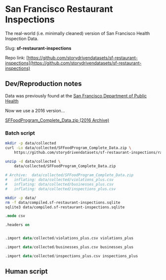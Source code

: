 # San Francisco Restaurant Inspections

The real-world (i.e. minimally cleaned) version of San Francisco Health Inspection Data.




Slug: **sf-restaurant-inspections**

Repo link: [https://github.com/storydrivendatasets/sf-restaurant-inspections](https://github.com/storydrivendatasets/sf-restaurant-inspections)






## Dev/Reproduction notes

Data was previously found at the [San Francisco Department of Public Health](https://www.sfdph.org/dph/EH/Food/Inspections.asp)

Now we use a 2016 version...

[SFFoodProgram_Complete_Data.zip (2016 Archive)](https://github.com/storydrivendatasets/sf-restaurant-inspections/raw/main/archive/SFFoodProgram_Complete_Data.zip)


### Batch script

```sh
mkdir -p data/collected
curl -Lo data/collected/SFFoodProgram_Complete_Data.zip \
    https://github.com/storydrivendatasets/sf-restaurant-inspections/raw/main/archive/SFFoodProgram_Complete_Data.zip

unzip -d data/collected \
    data/collected/SFFoodProgram_Complete_Data.zip
    
# Archive:  data/collected/SFFoodProgram_Complete_Data.zip
#   inflating: data/collected/violations_plus.csv  
#   inflating: data/collected/businesses_plus.csv  
#   inflating: data/collected/inspections_plus.csv  
```

```sh
mkdir -p data/
rm -f data/compiled.sf-restaurant-inspections.sqlite
sqlite3 data/compiled.sf-restaurant-inspections.sqlite  
```


```sql
.mode csv

.headers on


.import data/collected/violations_plus.csv violations_plus

.import data/collected/businesses_plus.csv businesses_plus

.import data/collected/inspections_plus.csv inspections_plus

```





## Human script




